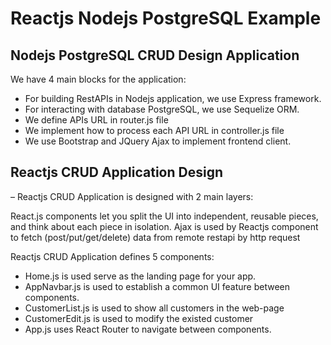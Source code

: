 # Reactjs Nodejs PostgreSQL Example

## Nodejs PostgreSQL CRUD Design Application


We have 4 main blocks for the application:

- For building RestAPIs in Nodejs application, we use Express framework.
- For interacting with database PostgreSQL, we use Sequelize ORM.
- We define APIs URL in router.js file
- We implement how to process each API URL in controller.js file
- We use Bootstrap and JQuery Ajax to implement frontend client.

## Reactjs CRUD Application Design


– Reactjs CRUD Application is designed with 2 main layers:

React.js components let you split the UI into independent, reusable pieces, and think about each piece in isolation.
Ajax is used by Reactjs component to fetch (post/put/get/delete) data from remote restapi by http request

Reactjs CRUD Application defines 5 components:

- Home.js is used serve as the landing page for your app.
- AppNavbar.js is used to establish a common UI feature between components.
- CustomerList.js is used to show all customers in the web-page
- CustomerEdit.js is used to modify the existed customer
- App.js uses React Router to navigate between components.
